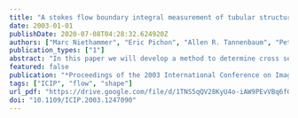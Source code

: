 ```yaml
---
title: "A stokes flow boundary integral measurement of tubular structure cross sections in two dimensions"
date: 2003-01-01
publishDate: 2020-07-08T04:28:32.624920Z
authors: ["Marc Niethammer", "Eric Pichon", "Allen R. Tannenbaum", "Peter J. Mucha"]
publication_types: ["1"]
abstract: "In this paper we will develop a method to determine cross sections of arbitrary two-dimensional tubular structures, which are allowed to branch, by means of a Stokes flow based boundary integral formulation. The measure for the cross sections for a point on the boundary of a given structure will be the path obtained by integrating perpendicularly to the flow lines from one side of the boundary to the other. Special emphasis will be put on the behavior at branching points, the behavior at vortices, and the necessary boundary conditions. The method can be extended to three dimensional problems."
featured: false
publication: "*Proceedings of the 2003 International Conference on Image Processing, ICIP 2003, Barcelona, Catalonia, Spain, September 14-18, 2003*"
tags: ["ICIP", "flow", "shape"]
url_pdf: "https://drive.google.com/file/d/1TNS5qQV28KyU4o-iAW9PEvVBq6fGhAFS"
doi: "10.1109/ICIP.2003.1247090"
---
```


